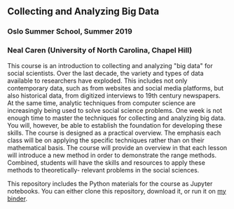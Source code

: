 ## Collecting and Analyzing Big Data
### Oslo Summer School, Summer 2019
### Neal Caren (University of North Carolina, Chapel Hill)
This course is an introduction to collecting and analyzing "big data" for social scientists. Over the last decade, the variety and types of data available to researchers have exploded. This includes not only contemporary data, such as from websites and social media platforms, but also historical data, from digitized interviews to 19th century newspapers. At the same time, analytic techniques from computer science are increasingly being used to solve social science problems.One week is not enough time to master the techniques for collecting and analyzing big data. You will, however, be able to establish the foundation for developing these skills. The course is designed as a practical overview. The emphasis each class will be on applying the specific techniques rather than on their mathematical basis. The course will provide an overview in that each lesson will introduce a new method in order to demonstrate the range methods. Combined, students will have the skills and resources to apply these methods to theoretically- relevant problems in the social sciences.

This repository includes the Python materials for the course as Jupyter notebooks. You can either clone this repository, download it, or run it on [my binder](https://mybinder.org/v2/gh/nealcaren/UiOBigData/master).
